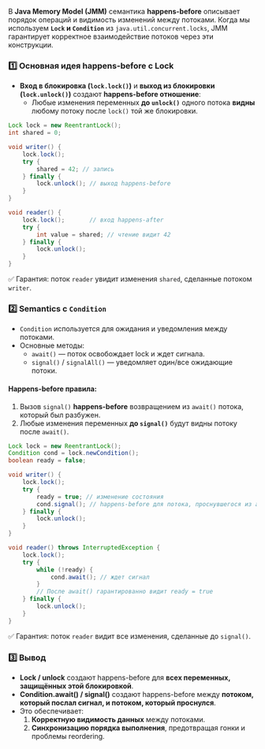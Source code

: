 В **Java Memory Model (JMM)** семантика **happens-before** описывает порядок операций и видимость изменений между потоками. Когда мы используем **`Lock` и `Condition`** из `java.util.concurrent.locks`, JMM гарантирует корректное взаимодействие потоков через эти конструкции.
### 1️⃣ Основная идея happens-before с Lock
- **Вход в блокировка (`lock.lock()`)** и **выход из блокировки (`lock.unlock()`)** создают **happens-before отношение**:
    - Любые изменения переменных **до `unlock()`** одного потока **видны** любому потоку после `lock()` той же блокировки.
```java
Lock lock = new ReentrantLock();
int shared = 0;

void writer() {
    lock.lock();
    try {
        shared = 42; // запись
    } finally {
        lock.unlock(); // выход happens-before
    }
}

void reader() {
    lock.lock();       // вход happens-after
    try {
        int value = shared; // чтение видит 42
    } finally {
        lock.unlock();
    }
}
```
✅ Гарантия: поток `reader` увидит изменения `shared`, сделанные потоком `writer`.
### 2️⃣ Semantics с `Condition`
- `Condition` используется для ожидания и уведомления между потоками.
- Основные методы:
    - `await()` — поток освобождает lock и ждет сигнала.
    - `signal()` / `signalAll()` — уведомляет один/все ожидающие потоки.
#### Happens-before правила:
1. Вызов `signal()` **happens-before** возвращением из `await()` потока, который был разбужен.
2. Любые изменения переменных **до `signal()`** будут видны потоку после `await()`.
```java
Lock lock = new ReentrantLock();
Condition cond = lock.newCondition();
boolean ready = false;

void writer() {
    lock.lock();
    try {
        ready = true; // изменение состояния
        cond.signal(); // happens-before для потока, проснувшегося из await()
    } finally {
        lock.unlock();
    }
}

void reader() throws InterruptedException {
    lock.lock();
    try {
        while (!ready) {
            cond.await(); // ждет сигнал
        }
        // После await() гарантированно видит ready = true
    } finally {
        lock.unlock();
    }
}
```
✅ Гарантия: поток `reader` видит все изменения, сделанные до `signal()`.
### 3️⃣ Вывод
- **Lock / unlock** создают happens-before для **всех переменных, защищённых этой блокировкой**.
- **Condition.await() / signal()** создают happens-before между **потоком, который послал сигнал, и потоком, который проснулся**.
- Это обеспечивает:
    1. **Корректную видимость данных** между потоками.
    2. **Синхронизацию порядка выполнения**, предотвращая гонки и проблемы reordering.